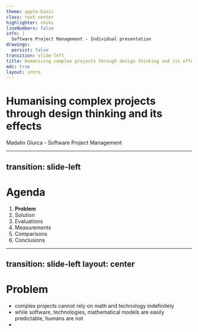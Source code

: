 ```yaml
---
theme: apple-basic
class: text-center
highlighter: shiki
lineNumbers: false
info: |
  Software Project Management - Individual presentation
drawings:
  persist: false
transition: slide-left
title: Humanising complex projects through design thinking and its effects
mdc: true
layout: intro
---
```


# Humanising complex projects through design thinking and its effects

<div class="absolute bottom-10">
  <span class="font-700">
    Madalin Giurca - Software Project Management
  </span>
</div>


---
transition: slide-left
---

# Agenda

1. **Problem**
2. Solution
3. Evaluations
4. Measurements
5. Comparisons
6. Conclusions

---
transition: slide-left
layout: center
---

# Problem

- complex projects cannot rely on math and technology indefinitely
- while software, technologies, mathematical models are easily predictable, humans are not
-
